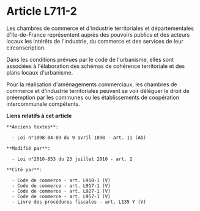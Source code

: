 # Article L711-2

Les chambres de commerce et d'industrie territoriales et départementales d'Ile-de-France représentent auprès des pouvoirs
publics et des acteurs locaux les intérêts de l'industrie, du commerce et des services de leur circonscription. 

Dans les conditions prévues par le code de l'urbanisme, elles sont associées à l'élaboration des schémas de cohérence
territoriale et des plans locaux d'urbanisme. 

Pour la réalisation d'aménagements commerciaux, les chambres de commerce et d'industrie territoriales peuvent se voir
déléguer le droit de préemption par les communes ou les établissements de coopération intercommunale compétents.

**Liens relatifs à cet article**

	**Anciens textes**:

	  - Loi n°1898-04-09 du 9 avril 1898 - art. 11 (Ab)

	**Modifié par**:

	  - Loi n°2010-853 du 23 juillet 2010 - art. 2

	**Cité par**:

	  - Code de commerce - art. L910-1 (V)
	  - Code de commerce - art. L917-1 (V)
	  - Code de commerce - art. L927-1 (V)
	  - Code de commerce - art. L957-1 (V)
	  - Livre des procédures fiscales - art. L135 Y (V)
